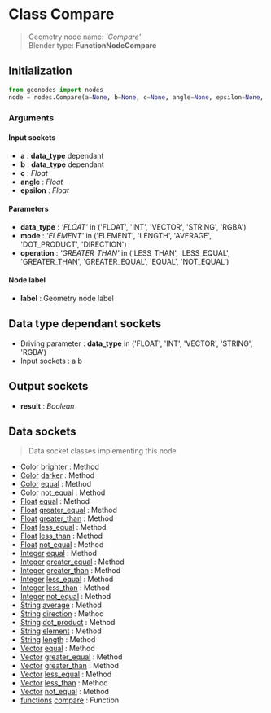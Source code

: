 
# Class Compare

> Geometry node name: _'Compare'_<br>Blender type:  **FunctionNodeCompare**

## Initialization


```python
from geonodes import nodes
node = nodes.Compare(a=None, b=None, c=None, angle=None, epsilon=None, data_type='FLOAT', mode='ELEMENT', operation='GREATER_THAN', label=None)
```


### Arguments


#### Input sockets



- **a** : **data_type** dependant
- **b** : **data_type** dependant
- **c** : _Float_
- **angle** : _Float_
- **epsilon** : _Float_



#### Parameters



- **data_type** : _'FLOAT'_ in ('FLOAT', 'INT', 'VECTOR', 'STRING', 'RGBA')
- **mode** : _'ELEMENT'_ in ('ELEMENT', 'LENGTH', 'AVERAGE', 'DOT_PRODUCT', 'DIRECTION')
- **operation** : _'GREATER_THAN'_ in ('LESS_THAN', 'LESS_EQUAL', 'GREATER_THAN', 'GREATER_EQUAL', 'EQUAL', 'NOT_EQUAL')



#### Node label



- **label** : Geometry node label



## Data type dependant sockets



- Driving parameter : **data_type** in ('FLOAT', 'INT', 'VECTOR', 'STRING', 'RGBA')
- Input sockets : a b



## Output sockets



- **result** : _Boolean_



## Data sockets

> Data socket classes implementing this node


- [Color](../sockets/Color.md) [brighter](../sockets/Color.md#brighter) : Method
- [Color](../sockets/Color.md) [darker](../sockets/Color.md#darker) : Method
- [Color](../sockets/Color.md) [equal](../sockets/Color.md#equal) : Method
- [Color](../sockets/Color.md) [not_equal](../sockets/Color.md#not_equal) : Method
- [Float](../sockets/Float.md) [equal](../sockets/Float.md#equal) : Method
- [Float](../sockets/Float.md) [greater_equal](../sockets/Float.md#greater_equal) : Method
- [Float](../sockets/Float.md) [greater_than](../sockets/Float.md#greater_than) : Method
- [Float](../sockets/Float.md) [less_equal](../sockets/Float.md#less_equal) : Method
- [Float](../sockets/Float.md) [less_than](../sockets/Float.md#less_than) : Method
- [Float](../sockets/Float.md) [not_equal](../sockets/Float.md#not_equal) : Method
- [Integer](../sockets/Integer.md) [equal](../sockets/Integer.md#equal) : Method
- [Integer](../sockets/Integer.md) [greater_equal](../sockets/Integer.md#greater_equal) : Method
- [Integer](../sockets/Integer.md) [greater_than](../sockets/Integer.md#greater_than) : Method
- [Integer](../sockets/Integer.md) [less_equal](../sockets/Integer.md#less_equal) : Method
- [Integer](../sockets/Integer.md) [less_than](../sockets/Integer.md#less_than) : Method
- [Integer](../sockets/Integer.md) [not_equal](../sockets/Integer.md#not_equal) : Method
- [String](../sockets/String.md) [average](../sockets/String.md#average) : Method
- [String](../sockets/String.md) [direction](../sockets/String.md#direction) : Method
- [String](../sockets/String.md) [dot_product](../sockets/String.md#dot_product) : Method
- [String](../sockets/String.md) [element](../sockets/String.md#element) : Method
- [String](../sockets/String.md) [length](../sockets/String.md#length) : Method
- [Vector](../sockets/Vector.md) [equal](../sockets/Vector.md#equal) : Method
- [Vector](../sockets/Vector.md) [greater_equal](../sockets/Vector.md#greater_equal) : Method
- [Vector](../sockets/Vector.md) [greater_than](../sockets/Vector.md#greater_than) : Method
- [Vector](../sockets/Vector.md) [less_equal](../sockets/Vector.md#less_equal) : Method
- [Vector](../sockets/Vector.md) [less_than](../sockets/Vector.md#less_than) : Method
- [Vector](../sockets/Vector.md) [not_equal](../sockets/Vector.md#not_equal) : Method
- [functions](../sockets/functions.md) [compare](../sockets/functions.md#compare) : Function


